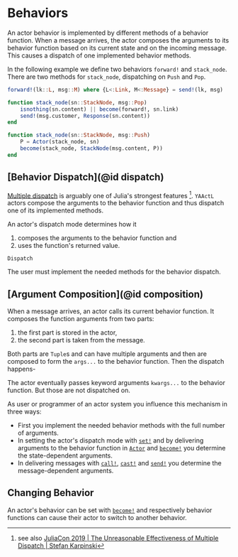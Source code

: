 # Behaviors

An actor behavior is implemented by different methods of a behavior function. When a message arrives, the actor  composes the arguments to its behavior function based on its current state and on the incoming message. This causes a dispatch of one implemented behavior methods.

In the following example we define two behaviors `forward!` and `stack_node`. There are two methods for `stack_node`, dispatching on `Push` and `Pop`.

```julia
forward!(lk::L, msg::M) where {L<:Link, M<:Message} = send!(lk, msg)

function stack_node(sn::StackNode, msg::Pop)
    isnothing(sn.content) || become(forward!, sn.link)
    send!(msg.customer, Response(sn.content))
end

function stack_node(sn::StackNode, msg::Push)
    P = Actor(stack_node, sn)
    become(stack_node, StackNode(msg.content, P))
end
```

## [Behavior Dispatch](@id dispatch)

[Multiple dispatch](https://docs.julialang.org/en/v1/manual/methods/) is arguably one of Julia's strongest features [^1]. `YAActL` actors compose the arguments to the behavior function and thus dispatch one of its implemented methods.

An actor's dispatch mode determines how it

1. composes the arguments to the behavior function and
2. uses the function's returned value.

```@docs
Dispatch
```

The user must implement the needed methods for the behavior dispatch.

## [Argument Composition](@id composition)

When a message arrives, an actor calls its current behavior function. It composes the function arguments from two parts:

1. the first part is stored in the actor,
2. the second part is taken from the message.

Both parts are `Tuple`s and can have multiple arguments and then are composed to form the `args...` to the behavior function. Then the dispatch happens-

The actor eventually passes keyword arguments `kwargs...` to the behavior function. But those are not dispatched on.

As user or programmer of an actor system you influence this mechanism in three ways:

- First you implement the needed behavior methods with the full number of arguments.
- In setting the actor's dispatch mode with [`set!`](@ref) and by delivering arguments to the behavior function in [`Actor`](@ref) and [`become!`](@ref) you determine the  state-dependent arguments.
- In delivering messages with [`call!`](@ref), [`cast!`](@ref) and [`send!`](@ref) you determine the message-dependent arguments.

## Changing Behavior

An actor's behavior can be set with [`become!`](@ref) and respectively behavior functions can cause their actor to switch to another behavior.

[^1]: see also [JuliaCon 2019 | The Unreasonable Effectiveness of Multiple Dispatch | Stefan Karpinski](https://www.youtube.com/watch?v=kc9HwsxE1OY)
